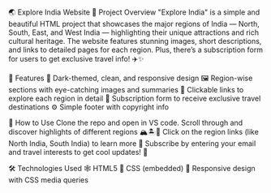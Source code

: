 🌏 Explore India Website
📖 Project Overview
      "Explore India" is a simple and beautiful HTML project that showcases the major regions of India — North, South, East, and West India 
      — highlighting their unique attractions and rich cultural heritage. The website features stunning images, short descriptions, 
      and links to detailed pages for each region. Plus, there’s a subscription form for users to get exclusive travel info! ✈️✨
      

🚀 Features
        🌙 Dark-themed, clean, and responsive design
        🖼️ Region-wise sections with eye-catching images and summaries
        🔗 Clickable links to explore each region in detail
        📧 Subscription form to receive exclusive travel destinations
        ⚙️ Simple footer with copyright info

🎯 How to Use
        Clone the repo and open in VS code.
        Scroll through and discover highlights of different regions 🏔️🏝️🏯
        Click on the region links (like North India, South India) to learn more 🌟
        Subscribe by entering your email and travel interests to get cool updates! 💌


🛠️ Technologies Used
      🕸️ HTML5
      🎨 CSS (embedded)
      📐 Responsive design with CSS media queries
